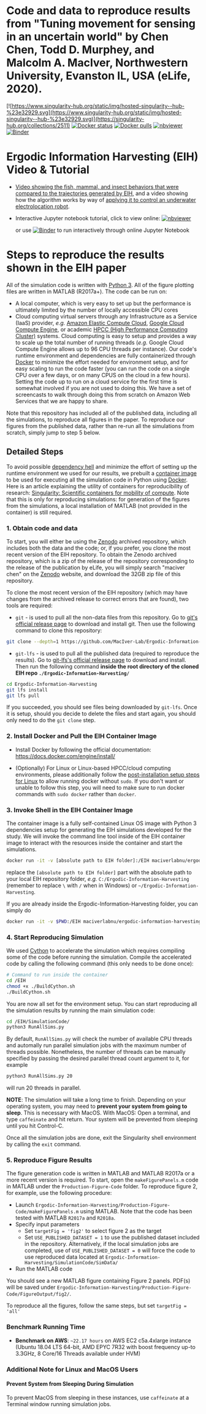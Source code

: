 # Code and data to reproduce results from "Tuning movement for sensing in an uncertain world" by Chen Chen, Todd D. Murphey, and Malcolm A. MacIver, Northwestern University, Evanston IL, USA (eLife, 2020).


[![https://www.singularity-hub.org/static/img/hosted-singularity--hub-%23e32929.svg](https://www.singularity-hub.org/static/img/hosted-singularity--hub-%23e32929.svg)](https://singularity-hub.org/collections/2511)
[![Docker status](https://img.shields.io/docker/cloud/build/maciverlabnu/ergodic-information-harvesting.svg)](https://hub.docker.com/r/maciverlabnu/ergodic-information-harvesting)
[![Docker pulls](https://img.shields.io/docker/pulls/maciverlabnu/ergodic-information-harvesting.svg)](https://hub.docker.com/r/maciverlabnu/ergodic-information-harvesting)
[![nbviewer](https://camo.githubusercontent.com/bfeb5472ee3df9b7c63ea3b260dc0c679be90b97/68747470733a2f2f696d672e736869656c64732e696f2f62616467652f72656e6465722d6e627669657765722d6f72616e67652e7376673f636f6c6f72423d66333736323626636f6c6f72413d346434643464)](https://nbviewer.jupyter.org/github/MacIver-Lab/Ergodic-Information-Harvesting/blob/master/Tutorial/Ergodic_Information_Harvesting_Tutorial.ipynb)
[![Binder](https://mybinder.org/badge.svg)](https://mybinder.org/v2/gh/MacIver-Lab/Ergodic-Information-Harvesting/master?filepath=Tutorial%2FErgodic_Information_Harvesting_Tutorial.ipynb)
 
# Ergodic Information Harvesting (EIH) Video & Tutorial
- [Video showing the fish, mammal, and insect behaviors that were compared to the trajectories generated by EIH](https://youtu.be/8N_UzCcEw4w), and a video showing how the algorithm works by way of [applying it to control an underwater electrolocation robot](https://youtu.be/QBtMMROk4GM).
- Interactive Jupyter notebook tutorial, click to view online: [![nbviewer](https://camo.githubusercontent.com/bfeb5472ee3df9b7c63ea3b260dc0c679be90b97/68747470733a2f2f696d672e736869656c64732e696f2f62616467652f72656e6465722d6e627669657765722d6f72616e67652e7376673f636f6c6f72423d66333736323626636f6c6f72413d346434643464)](https://nbviewer.jupyter.org/github/MacIver-Lab/Ergodic-Information-Harvesting/blob/master/Tutorial/Ergodic_Information_Harvesting_Tutorial.ipynb)
  
  or use  [![Binder](https://mybinder.org/badge.svg)](https://mybinder.org/v2/gh/MacIver-Lab/Ergodic-Information-Harvesting/master?filepath=Tutorial%2FErgodic_Information_Harvesting_Tutorial.ipynb) to run interactively through online Jupyter Notebook

# Steps to reproduce the results shown in the EIH paper
All of the simulation code is written with [Python 3](https://www.python.org/). All of the figure plotting files are written in MATLAB (R2017a+). The code can be run on:
- A local computer, which is very easy to set up but the performance is ultimately limited by the number of locally accessible CPU cores
- Cloud computing virtual servers through any Infrastructure as a Service (IaaS) provider, *e.g.* [Amazon Elastic Compute Cloud](https://aws.amazon.com/ec2/), [Google Cloud Compute Engine](https://cloud.google.com/compute/), or academic [HPCC (High Performance Computing Cluster)](https://en.wikipedia.org/wiki/HPCC) systems. Cloud computing is easy to setup and provides a way to scale up the total number of running threads (*e.g.* Google Cloud Compute Engine allows up to 96 CPU threads per instance). Our code's runtime environment and dependencies are fully containerized through [Docker](https://www.docker.com) to minimize the effort needed for environment setup, and for easy scaling to run the code faster (you can run the code on a single CPU over a few days, or on many CPUS on the cloud in a few hours). Setting the code up to run on a cloud service for the first time is somewhat involved if you are not used to doing this. We have a set of screencasts to walk through doing this from scratch on Amazon Web Services that we are happy to share.

Note that this repository has included all of the published data, including all the simulations, to reproduce all figures in the paper. To reproduce our figures from the published data, rather than re-run all the simulations from scratch, simply jump to step 5 below.

## Detailed Steps
To avoid possible [dependency hell](https://en.wikipedia.org/wiki/Dependency_hell) and minimize the effort of setting up the runtime environment we used for our results, we prebuilt a [container image](https://en.wikipedia.org/wiki/Container_(virtualization)) to be used for executing all the simulation code in Python using [Docker](https://docs.docker.com/get-started/overview/). Here is an article explaining the utility of containers for reproducibility of research: [Singularity: Scientific containers for mobility of compute](https://doi.org/10.1371/journal.pone.0177459). Note that this is only for reproducing simulations: for generation of the figures from the simulations, a local installation of MATLAB (not provided in the container) is still required.

### 1. Obtain code and data
To start, you will either be using the [Zenodo](https://zenodo.org) archived repository, which includes both the data and the code; or, if you prefer, you clone the most recent version of the EIH repository. To obtain the Zenodo archived repository, which is a zip of the release of the repository corresponding to the release of the publication by eLife, you will simply search "maciver chen" on the [Zenodo](https://zenodo.org) website, and download the 32GB zip file of this repository. 

To clone the most recent version of the EIH repository (which may have changes from the archived release to correct errors that are found), two tools are required:
- `git` - is used to pull all the non-data files from this repository. Go to [git's official release page](https://git-scm.com/downloads) to download and install git. Then use the following command to clone this repository:
 ```bash
 git clone --depth=1 https://github.com/MacIver-Lab/Ergodic-Information-Harvesting
 ```
- `git-lfs` - is used to pull all the published data (required to reproduce the results). Go to [git-lfs's official release page](https://git-lfs.github.com/) to download and install. Then run the following command **inside the root directory of the cloned EIH repo `./Ergodic-Information-Harvesting/`**
```bash
cd Ergodic-Information-Harvesting
git lfs install
git lfs pull
```
If you succeeded, you should see files being downloaded by `git-lfs`. Once it is setup, should you decide to delete the files and start again, you should only need to do the `git clone` step.

### 2. Install Docker and Pull the EIH Container Image

- Install Docker by following the official documentation: https://docs.docker.com/engine/install/

- (Optionally) For Linux or Linux-based HPCC/cloud computing environments, please additionally follow the [post-installation setup steps for Linux](https://docs.docker.com/engine/install/linux-postinstall/) to allow running docker without `sudo`. If you don't want or unable to follow this step, you will need to make sure to run docker commands with `sudo docker` rather than `docker`.

### 3. Invoke Shell in the EIH Container Image
The container image is a fully self-contained Linux OS image with Python 3 dependencies setup for generating the EIH simulations developed for the study. We will invoke the command line tool inside of the EIH container image to interact with the resources inside the container and start the simulations.

```bash
docker run -it -v [absolute path to EIH folder]:/EIH maciverlabnu/ergodic-information-harvesting
```

replace the `[absolute path to EIH folder]` part with the absolute path to your local EIH repository folder, *e.g.* `C:/Ergodic-Information-Harvesting` (remember to replace `\` with `/` when in Windows) or `~/Ergodic-Information-Harvesting`.

If you are already inside the Ergodic-Information-Harvesting folder, you can simply do
```bash
docker run -it -v $PWD:/EIH maciverlabnu/ergodic-information-harvesting
```
 
### 4. Start Reproducing Simulation

We used [Cython](https://cython.org/) to accelerate the simulation which requires compiling some of the code before running the simulation. Compile the accelerated code by calling the following command (this only needs to be done once):
```bash
# Command to run inside the container
cd /EIH
chmod +x ./BuildCython.sh
./BuildCython.sh
```

You are now all set for the environment setup. You can start reproducing all the simulation results by running the main simulation code:
```bash
cd /EIH/SimulationCode/
python3 RunAllSims.py
```

By default, `RunAllSims.py` will check the number of available CPU threads and automally run parallel simulation jobs with the maximum number of threads possible. Nonetheless, the number of threads can be manually specified by passing the desired parallel thread count argument to it, for example
```bash
python3 RunAllSims.py 20
```
will run 20 threads in parallel.

**NOTE**: The simulation will take a long time to finish. Depending on your operating system, you may need to **prevent your system from going to sleep**. This is necessary with MacOS. With MacOS: Open a terminal, and type `caffeinate` and hit return. Your system will be prevented from sleeping until you hit Control-C.

Once all the simulation jobs are done, exit the Singularity shell environment by calling the `exit` command. 

### 5. Reproduce Figure Results

The figure generation code is written in MATLAB and MATLAB R2017a or a more recent version is required. To start, open the `makeFigurePanels.m` code in MATLAB under the `Production-Figure-Code` folder. To reproduce figure 2, for example, use the following procedure:
- Launch `Ergodic-Information-Harvesting/Production-Figure-Code/makeFigurePanels.m` using MATLAB. Note that the code has been tested with MATLAB `R2017a` and `R2018a`.
- Specify input parameters
  - Set `targetFig = 'fig2'` to select figure 2 as the target
  - Set `USE_PUBLISHED_DATASET = 1` to use the published dataset included in the repository. Alternatively, if the local simulation jobs are completed, use of `USE_PUBLISHED_DATASET = 0` will force the code to use reproduced data located at `Ergodic-Information-Harvesting/SimulationCode/SimData/`
- Run the MATLAB code

You should see a new MATLAB figure containing Figure 2 panels. PDF(s) will be saved under `Ergodic-Information-Harvesting/Production-Figure-Code/FigureOutput/fig2/`.

To reproduce all the figures, follow the same steps, but set `targetFig = 'all'`

### Benchmark Running Time
- **Benchmark on AWS**: `~22.17 hours` on AWS EC2 c5a.4xlarge instance (Ubuntu 18.04 LTS 64-bit, AMD EPYC 7R32 with boost frequency up-to 3.3GHz, 8 Core/16 Threads available under HVM)

### Additional Note for Linux and MacOS Users
#### Prevent System from Sleeping During Simulation
To prevent MacOS from sleeping in these instances, use `caffeinate` at a Terminal window running simulation jobs.
